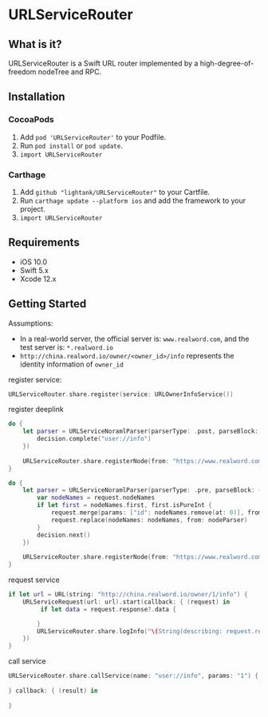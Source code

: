 # URLServiceRouter

## What is it?

URLServiceRouter is a Swift URL router implemented by a high-degree-of-freedom nodeTree and RPC.

## Installation

### CocoaPods

1. Add `pod 'URLServiceRouter'` to your Podfile.
2. Run `pod install` or `pod update`.
3. `import URLServiceRouter`

### Carthage

1. Add `github "lightank/URLServiceRouter"` to your Cartfile.
2. Run `carthage update --platform ios` and add the framework to your project.
3. `import URLServiceRouter`


## Requirements

* iOS 10.0
* Swift 5.x
* Xcode 12.x

## Getting Started

Assumptions:

- In a real-world server, the official server is: `www.realword.com`, and the test server is: `*.realword.io`
- `http://china.realword.io/owner/<owner_id>/info` represents the identity information of `owner_id`

register service:

```swift
URLServiceRouter.share.register(service: URLOwnerInfoService())
```

register deeplink

```swift
do {
    let parser = URLServiceNoramlParser(parserType: .post, parseBlock: { (nodeParser, request, currentNode, decision) in
        decision.complete("user://info")
    })
     
    URLServiceRouter.share.registerNode(from: "https://www.realword.com/owner/info", parsers:[parser]);
}

do {
    let parser = URLServiceNoramlParser(parserType: .pre, parseBlock: { (nodeParser, request, currentNode, decision) in
        var nodeNames = request.nodeNames
        if let first = nodeNames.first, first.isPureInt {
            request.merge(params: ["id": nodeNames.remove(at: 0)], from: nodeParser)
            request.replace(nodeNames: nodeNames, from: nodeParser)
        }
        decision.next()
    })
     
    URLServiceRouter.share.registerNode(from: "https://www.realword.com/owner/", parsers:[parser]);
}
```

request service

```swift
if let url = URL(string: "http://china.realword.io/owner/1/info") {
    URLServiceRequest(url: url).start(callback: { (request) in
         if let data = request.response?.data {

        }
        URLServiceRouter.share.logInfo("\(String(describing: request.response?.data))")
    })
}
```

call service

```swift
URLServiceRouter.share.callService(name: "user://info", params: "1") { (service, error) in
            
} callback: { (result) in
            
}
```